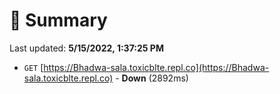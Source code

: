 # 📖 Summary
Last updated: **5/15/2022, 1:37:25 PM**

- `GET` [https://Bhadwa-sala.toxicblte.repl.co](https://Bhadwa-sala.toxicblte.repl.co) - **Down** (2892ms)
